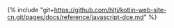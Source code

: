 {% include "git+https://github.com/hltj/kotlin-web-site-cn.git/pages/docs/reference/javascript-dce.md" %}
